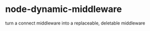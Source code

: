 node-dynamic-middleware
=======================

turn a connect middleware into a replaceable, deletable middleware
